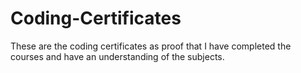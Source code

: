 # Coding-Certificates
These are the coding certificates as proof that I have completed the courses and have an understanding of the subjects.
